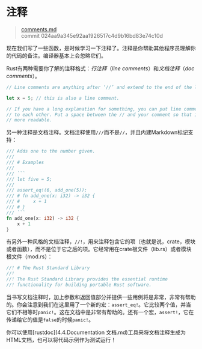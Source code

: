 # 注释

> [comments.md](https://github.com/rust-lang/rust/blob/master/src/doc/book/comments.md)
> <br>
> commit 024aa9a345e92aa1926517c4d9b16bd83e74c10d

现在我们写了一些函数，是时候学习一下注释了。注释是你帮助其他程序员理解你的代码的备注。编译器基本上会忽略它们。

Rust有两种需要你了解的注释格式：*行注释*（*line comments*）和*文档注释*（*doc comments*）。

```rust
// Line comments are anything after ‘//’ and extend to the end of the line.

let x = 5; // this is also a line comment.

// If you have a long explanation for something, you can put line comments next
// to each other. Put a space between the // and your comment so that it’s
// more readable.
```

另一种注释是文档注释。文档注释使用`///`而不是`//`，并且内建Markdown标记支持：

~~~rust
/// Adds one to the number given.
///
/// # Examples
///
/// ```
/// let five = 5;
///
/// assert_eq!(6, add_one(5));
/// # fn add_one(x: i32) -> i32 {
/// #     x + 1
/// # }
/// ```
fn add_one(x: i32) -> i32 {
    x + 1
}
~~~

有另外一种风格的文档注释，`//!`，用来注释包含它的项（也就是说，crate，模块或者函数），而不是位于它之后的项。它经常用在crate根文件（lib.rs）或者模块根文件（mod.rs）：

```rust
//! # The Rust Standard Library
//!
//! The Rust Standard Library provides the essential runtime
//! functionality for building portable Rust software.
```

当书写文档注释时，加上参数和返回值部分并提供一些用例将是非常，非常有帮助的。你会注意到我们在这里用了一个新的宏：`assert_eq!`。它比较两个值，并当它们不相等时`panic!`。这在文档中是非常有帮助的。还有一个宏，`assert!`，它在传递给它的值是`false`的时候`panic!`。

你可以使用[rustdoc](4.4.Documentation 文档.md)工具来将文档注释生成为HTML文档，也可以将代码示例作为测试运行！
